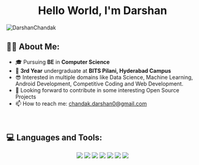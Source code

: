 <h1 align="center"> Hello World, I'm <b>Darshan</b> </h1>
<p align=left> <img src=https://komarev.com/ghpvc/?username=DarshanChandak alt=DarshanChandak /> </p>

## 🙋‍♂️ About Me:

- 🎓 Pursuing **BE** in **Computer Science**
- 🏫 **3rd Year** undergraduate at **BITS Pilani, Hyderabad Campus**
- 😎 Interested in multiple domains like Data Science, Machine Learning, Android Development, Competitive Coding and Web Development.
- 🚀 Looking forward to contribute in some interesting Open Source Projects
- 📫 How to reach me: chandak.darshan0@gmail.com

<br/> 

## 💻 Languages and Tools:

<p align="center">
    <img src="https://img.icons8.com/color/60/000000/c-plus-plus-logo.png"/>
    <img src="https://img.icons8.com/color/60/000000/java-coffee-cup-logo--v1.png"/>
    <img src="https://img.icons8.com/officel/60/000000/sql.png"/>
    <img src="https://img.icons8.com/color/60/000000/html-5--v1.png"/>
    <img src="https://img.icons8.com/color/60/000000/css3.png"/>
    <img src="https://img.icons8.com/color/60/000000/python--v1.png"/>
    <img src="https://img.icons8.com/color/60/000000/c-programming.png"/>
</p>
